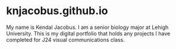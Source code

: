 # knjacobus.github.io
My name is Kendal Jacobus. I am a senior biology major at Lehigh University. This is my digital portfolio that holds any projects I have completed for J24 visual communications class.

